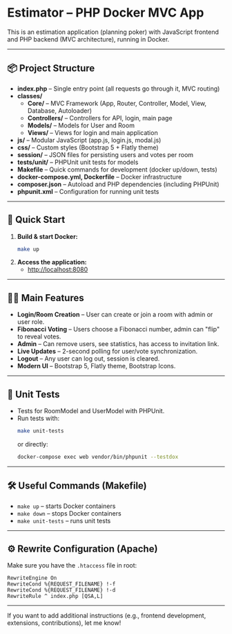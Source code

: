 # Estimator – PHP Docker MVC App

This is an estimation application (planning poker) with JavaScript frontend and PHP backend (MVC architecture), running in Docker.

---

## 📦 Project Structure

- **index.php** – Single entry point (all requests go through it, MVC routing)
- **classes/**
  - **Core/** – MVC Framework (App, Router, Controller, Model, View, Database, Autoloader)
  - **Controllers/** – Controllers for API, login, main page
  - **Models/** – Models for User and Room
  - **Views/** – Views for login and main application
- **js/** – Modular JavaScript (app.js, login.js, modal.js)
- **css/** – Custom styles (Bootstrap 5 + Flatly theme)
- **session/** – JSON files for persisting users and votes per room
- **tests/unit/** – PHPUnit unit tests for models
- **Makefile** – Quick commands for development (docker up/down, tests)
- **docker-compose.yml, Dockerfile** – Docker infrastructure
- **composer.json** – Autoload and PHP dependencies (including PHPUnit)
- **phpunit.xml** – Configuration for running unit tests

---

## 🚀 Quick Start

1. **Build & start Docker:**
   ```sh
   make up
   ```
2. **Access the application:**
   - [http://localhost:8080](http://localhost:8080)

---

## 🧑‍💻 Main Features

- **Login/Room Creation** – User can create or join a room with admin or user role.
- **Fibonacci Voting** – Users choose a Fibonacci number, admin can "flip" to reveal votes.
- **Admin** – Can remove users, see statistics, has access to invitation link.
- **Live Updates** – 2-second polling for user/vote synchronization.
- **Logout** – Any user can log out, session is cleared.
- **Modern UI** – Bootstrap 5, Flatly theme, Bootstrap Icons.

---

## 🧪 Unit Tests

- Tests for RoomModel and UserModel with PHPUnit.
- Run tests with:
  ```sh
  make unit-tests
  ```
  or directly:
  ```sh
  docker-compose exec web vendor/bin/phpunit --testdox
  ```

---

## 🛠️ Useful Commands (Makefile)

- `make up` – starts Docker containers
- `make down` – stops Docker containers
- `make unit-tests` – runs unit tests

---

## ⚙️ Rewrite Configuration (Apache)

Make sure you have the `.htaccess` file in root:
```
RewriteEngine On
RewriteCond %{REQUEST_FILENAME} !-f
RewriteCond %{REQUEST_FILENAME} !-d
RewriteRule ^ index.php [QSA,L]
```

---

If you want to add additional instructions (e.g., frontend development, extensions, contributions), let me know!
